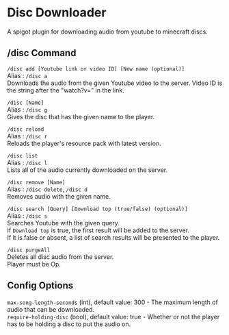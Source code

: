 # Disc Downloader
A spigot plugin for downloading audio from youtube to minecraft discs.  

## /disc Command
  
`/disc add [Youtube link or video ID] [New name (optional)]`  
Alias : `/disc a`  
Downloads the audio from the given Youtube video to the server. 
Video ID is the string after the "watch?v=" in the link. 

`/disc [Name]`  
Alias : `/disc g`  
Gives the disc that has the given name to the player.

`/disc reload`  
Alias : `/disc r`  
Reloads the player's resource pack with latest version.  

`/disc list`  
Alias : `/disc l`  
Lists all of the audio currently downloaded on the server.  

`/disc remove [Name]`  
Alias : `/disc delete`, `/disc d`  
Removes audio with the given name.  

`/disc search [Query] [Download top (true/false) (optional)]`  
Alias : `/disc s`  
Searches Youtube with the given query.  
If `Download top` is true, the first result will be added to the server.  
If it is false or absent, a list of search results will be presented to the player.

`/disc purgeAll`  
Deletes all disc audio from the server.  
Player must be Op.  
  
## Config Options
  
`max-song-length-seconds` (int), default value: 300 - The maximum length of audio that can be downloaded.  
`require-holding-disc` (bool), default value: true - Whether or not the player has to be holding a disc to put the audio on.  
